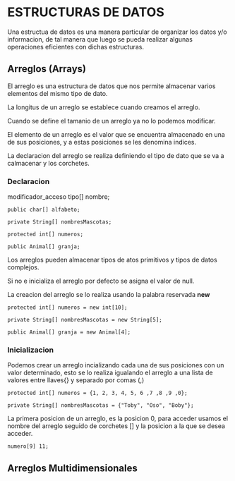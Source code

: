 # ESTRUCTURAS DE DATOS
<p>Una estructua de datos es una manera particular de organizar los datos y/o informacion, 
de tal manera que luego se pueda realizar algunas operaciones eficientes con dichas 
estructuras. </p>

## Arreglos (Arrays)
<p>El arreglo es una estructura de datos que nos permite almacenar varios elementos 
del mismo tipo de dato.

La longitus de un arreglo se establece cuando creamos el arreglo.

Cuando se define el tamanio de un arreglo ya no lo podemos modificar.

El elemento de un arreglo es el valor que se encuentra almacenado en una de sus posiciones,
y a estas posiciones se les denomina indices.

La declaracion del arreglo se realiza definiendo el tipo de dato que se va a calmacenar y los 
corchetes.</p>

### Declaracion
<p>modificador_acceso tipo[] nombre;</p>

```
public char[] alfabeto;

private String[] nombresMascotas;

protected int[] numeros;

public Animal[] granja;

```
<p>Los arreglos pueden almacenar tipos de atos primitivos y tipos de datos complejos.

Si no e inicializa el arreglo por defecto se asigna el valor de null.

La creacion del arreglo se lo realiza usando la palabra reservada **new**</p>

```
protected int[] numeros = new int[10];

private String[] nombresMascotas = new String[5];

public Animal[] granja = new Animal[4]; 

```
### Inicializacion
<p>Podemos crear un arreglo incializando cada una de sus posiciones con un valor determinado,
esto se lo realiza igualando el arreglo a una lista de valores entre llaves{} y separado
por comas (,) </p>

```
protected int[] numeros = {1, 2, 3, 4, 5, 6 ,7 ,8 ,9 ,0};

private String[] nombresMascotas = {"Toby", "Oso", "Boby"};

```

<p>La primera posicion de un arreglo, es la posicion 0, para acceder usamos el nombre del arreglo
seguido de corchetes [] y la posicion a la que se desea acceder.</p>

```
numero[9] 11;

```

## Arreglos Multidimensionales


